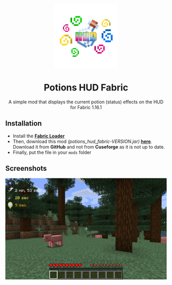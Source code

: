 <div align="middle">
  <img height="200" alt="logo" src="https://raw.githubusercontent.com/Samuel-Martineau/Potions-HUD-Fabric/master/logo/logo.png">
  <h1>Potions HUD Fabric</h1>
  <p>A simple mod that displays the current potion (status) effects on the HUD for Fabric 1.16.1</p>
</div>

## Installation

- Install the **[Fabric Loader](https://fabricmc.net/use/)**
- Then, download this mod _(potions_hud_fabric-VERSION.jar)_ **[here](https://github.com/Samuel-Martineau/Potions-HUD-Fabric/releases/latest/)**. Download it from **GitHub** and not from **Cuseforge** as it is not up to date.
- Finally, put the file in your `mods` folder

## Screenshots

![screenshot_1](https://raw.githubusercontent.com/Samuel-Martineau/Potions-HUD-Fabric/master/screenshots/screenshot_1.png)
